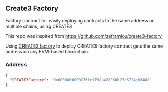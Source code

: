 ## Create3 Factory
Factory contract for easily deploying contracts to the same address on multiple chains, using CREATE3.

This repo was inspired from https://github.com/zeframlou/create3-factory

Using [CREATE2 factory](https://github.com/safe-global/safe-singleton-factory) to deploy CREATE3 factory contract gets the same address on any EVM-based blockchain.

### Address
```json
{
  "CREATE3Factory": "0x0000000000C76fe1798a428F60b27c6724e03408"
}
```
